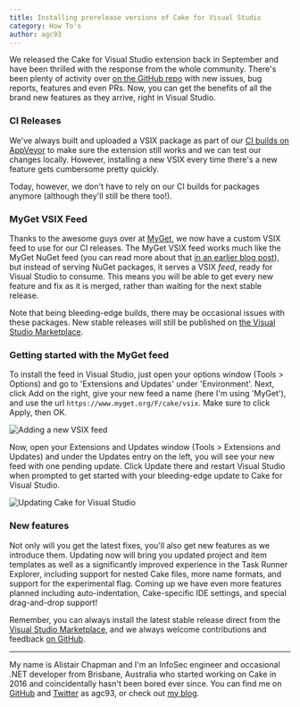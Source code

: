 ```yaml
---
title: Installing prerelease versions of Cake for Visual Studio
category: How To's
author: agc93
---
```


We released the Cake for Visual Studio extension back in September and have been thrilled with the response from the whole community. There's been plenty of activity over [on the GitHub repo](https://github.com/cake-build/cake-vs) with new issues, bug reports, features and even PRs. Now, you can get the benefits of all the brand new features as they arrive, right in Visual Studio.

<!--excerpt-->

### CI Releases

We've always built and uploaded a VSIX package as part of our [CI builds on AppVeyor](https://ci.appveyor.com/project/cakebuild/cake-vs) to make sure the extension still works and we can test our changes locally. However, installing a new VSIX every time there's a new feature gets cumbersome pretty quickly.

Today, however, we don't have to rely on our CI builds for packages anymore (although they'll still be there too!).

### MyGet VSIX Feed

Thanks to the awesome guys over at [MyGet](https://www.myget.org/), we now have a custom VSIX feed to use for our CI releases. The MyGet VSIX feed works much like the MyGet NuGet feed (you can read more about that [in an earlier blog post](https://cakebuild.net/blog/2016/08/how-does-cake-use-myget)), but instead of serving NuGet packages, it serves a VSIX *feed*, ready for Visual Studio to consume. This means you will be able to get every new feature and fix as it is merged, rather than waiting for the next stable release.

Note that being bleeding-edge builds, there may be occasional issues with these packages. New stable releases will still be published on [the Visual Studio Marketplace](https://marketplace.visualstudio.com/items?itemName=vs-publisher-1392591.CakeforVisualStudio).

### Getting started with the MyGet feed

To install the feed in Visual Studio, just open your options window (Tools > Options) and go to 'Extensions and Updates' under 'Environment'. Next, click Add on the right, give your new feed a name (here I'm using 'MyGet'), and use the url `https://www.myget.org/F/cake/vsix`. Make sure to click Apply, then OK.

![Adding a new VSIX feed](/assets/img/cake-for-vs-myget/cake-vs-myget.gif)

Now, open your Extensions and Updates window (Tools > Extensions and Updates) and under the Updates entry on the left, you will see your new feed with one pending update. Click Update there and restart Visual Studio when prompted to get started with your bleeding-edge update to Cake for Visual Studio.

![Updating Cake for Visual Studio](/assets/img/cake-for-vs-myget/cake-vs-update.png)

### New features

Not only will you get the latest fixes, you'll also get new features as we introduce them. Updating now will bring you updated project and item templates as well as a significantly improved experience in the Task Runner Explorer, including support for nested Cake files, more name formats, and support for the experimental flag. Coming up we have even more features planned including auto-indentation, Cake-specific IDE settings, and special drag-and-drop support!

Remember, you can always install the latest stable release direct from the [Visual Studio Marketplace](https://marketplace.visualstudio.com/items?itemName=vs-publisher-1392591.CakeforVisualStudio), and we always welcome contributions and feedback [on GitHub](https://github.com/cake-build/cake-vs).

---

My name is Alistair Chapman and I'm an InfoSec engineer and occasional .NET developer from Brisbane, Australia who started working on Cake in 2016 and coincidentally hasn't been bored ever since. You can find me on [GitHub](https://github.com/agc93) and [Twitter](https://x.com/agc93) as agc93, or check out [my blog](http://blog.agchapman.com).

